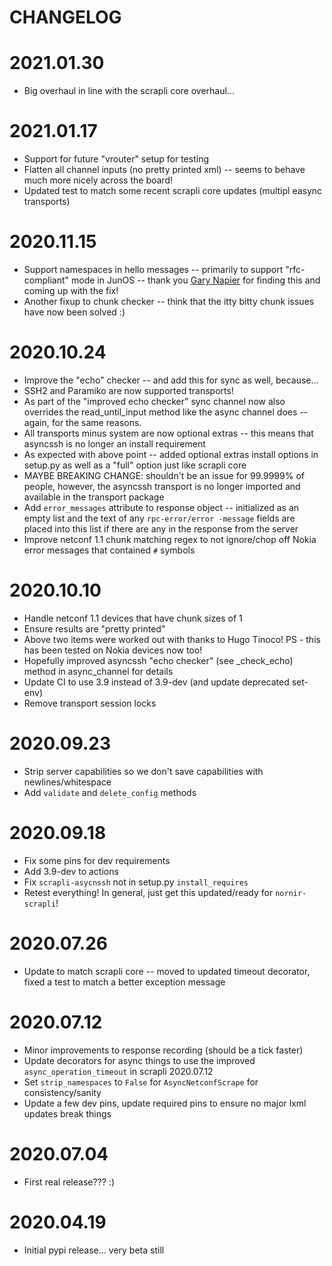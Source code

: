 CHANGELOG
=========

# 2021.01.30
- Big overhaul in line with the scrapli core overhaul...


# 2021.01.17
- Support for future "vrouter" setup for testing
- Flatten all channel inputs (no pretty printed xml) -- seems to behave much more nicely across the board!
- Updated test to match some recent scrapli core updates (multipl easync transports)


# 2020.11.15
- Support namespaces in hello messages -- primarily to support "rfc-compliant" mode in JunOS -- thank you 
 [Gary Napier](https://github.com/napierg) for finding this and coming up with the fix!
- Another fixup to chunk checker -- think that the itty bitty chunk issues have now been solved :)


# 2020.10.24
- Improve the "echo" checker -- and add this for sync as well, because...
- SSH2 and Paramiko are now supported transports!
- As part of the "improved echo checker" sync channel now also overrides the read_until_input method like the async
 channel does -- again, for the same reasons.
- All transports minus system are now optional extras -- this means that asyncssh is no longer an install requirement
- As expected with above point -- added optional extras install options in setup.py as well as a "full" option just
 like scrapli core
- MAYBE BREAKING CHANGE: shouldn't be an issue for 99.9999% of people, however, the asyncssh transport is no longer
 imported and available in the transport package
- Add `error_messages` attribute to response object -- initialized as an empty list and the text of any `rpc-error/error
-message` fields are placed into this list if there are any in the response from the server
- Improve netconf 1.1 chunk matching regex to not ignore/chop off Nokia error messages that contained `#` symbols


# 2020.10.10
- Handle netconf 1.1 devices that have chunk sizes of 1
- Ensure results are "pretty printed"
- Above two items were worked out with thanks to Hugo Tinoco! PS - this has been tested on Nokia devices now too!
- Hopefully improved asyncssh "echo checker" (see _check_echo) method in async_channel for details
- Update CI to use 3.9 instead of 3.9-dev (and update deprecated set-env)
- Remove transport session locks


# 2020.09.23
- Strip server capabilities so we don't save capabilities with newlines/whitespace
- Add `validate` and `delete_config` methods


# 2020.09.18
- Fix some pins for dev requirements
- Add 3.9-dev to actions
- Fix `scrapli-asycnssh` not in setup.py `install_requires`
- Retest everything! In general, just get this updated/ready for `nornir-scrapli`!


# 2020.07.26
- Update to match scrapli core -- moved to updated timeout decorator, fixed a test to match a better exception message


# 2020.07.12
- Minor improvements to response recording (should be a tick faster)
- Update decorators for async things to use the improved `async_operation_timeout` in scrapli 2020.07.12
- Set `strip_namespaces` to `False` for `AsyncNetconfScrape` for consistency/sanity
- Update a few dev pins, update required pins to ensure no major lxml updates break things


# 2020.07.04
- First real release??? :)


# 2020.04.19
- Initial pypi release... very beta still
